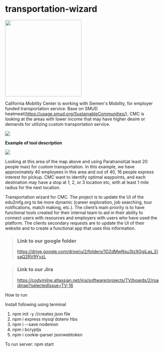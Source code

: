 # transportation-wizard
<img src="https://i.imgur.com/mpdO0eb.png"  width="250" />

California Mobility Center is working with Siemen's Mobility, for employer funded transportation service. Base on SMUD heatmeat(https://usage.smud.org/SustainableCommunities/), CMC is looking at the areas with lower income that may have higher desire or demands for utilizing custom transportation service.

<img src="https://i.imgur.com/8m7fN0B.png" />


<b><p>Example of tool description</b></p>
<img src="https://i.imgur.com/5CYLyGj.png" />

Looking at this area of the map above and using Paratransit(at least 20 people max) for custom transportation. In this example, we have approximately 40 employees in this area and out of 40, 16 people express interest for pickup. CMC want to identify optimal waypoints, and each destination may have a stop at 1, 2, or 3 location etc, with at least 1 mile radius for the next location.







Transportation wizard for CMC. The project is to update the UI of the edu2mfg.org to be more dynamic (career exploration, job searching, tour notifications, match making, etc.). The client’s main priority is to have functional tools created for their internal team to aid in their ability to connect users with resources and employers with users who have used the platform. The clients secondary requests are to update the UI of their website and to create a functional app that uses this information. 


>### Link to our google folder
>https://drive.google.com/drive/u/2/folders/1DZdMwNsu3tzXGgiLas_ElsaQ2RV9YyzL

>### Link to our Jira
>https://codymilne.atlassian.net/jira/software/projects/TV/boards/2/roadmap?selectedIssue=TV-16

How to run

Install following using terminal 

1. npm init -y  //creates json file 
2. npm i express mysql dotenv hbs
3. npm i --save nodemon
4. npm i bcryptjs
5. npm i cookie-parser jsonwebtoken

To run server: npm start 
